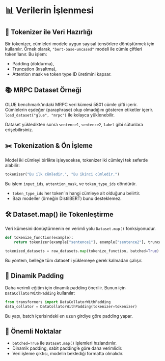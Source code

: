 # 📊 Verilerin İşlenmesi

## 🔢 Tokenizer ile Veri Hazırlığı

Bir tokenizer, cümleleri modele uygun sayısal tensörlere dönüştürmek için kullanılır. Örnek olarak, `"bert-base-uncased"` modeli ile cümle çiftleri token'lanır. Bu işlem:
- Padding (doldurma),
- Truncation (kısaltma),
- Attention mask ve token type ID üretimini kapsar.

## 📚 MRPC Dataset Örneği

GLUE benchmark'ındaki MRPC veri kümesi 5801 cümle çifti içerir. Cümlelerin eşdeğer (paraphrase) olup olmadığını gösteren etiketler içerir. `load_dataset("glue", "mrpc")` ile kolayca yüklenebilir.

Dataset yükledikten sonra `sentence1`, `sentence2`, `label` gibi sütunlara erişebilirsiniz.

## ✂️ Tokenization & Ön İşleme

Model iki cümleyi birlikte işleyecekse, tokenizer iki cümleyi tek seferde alabilir:
```python
tokenizer("Bu ilk cümledir.", "Bu ikinci cümledir.")
```
Bu işlem `input_ids`, `attention_mask`, ve `token_type_ids` döndürür.  
- `token_type_ids` her token’ın hangi cümleye ait olduğunu belirtir.  
- Bazı modeller (örneğin DistilBERT) bunu desteklemez.

## 🛠️ Dataset.map() ile Tokenleştirme

Veri kümesini dönüştürmenin en verimli yolu `Dataset.map()` fonksiyonudur.  
```python
def tokenize_function(example):
    return tokenizer(example["sentence1"], example["sentence2"], truncation=True)

tokenized_datasets = raw_datasets.map(tokenize_function, batched=True)
```
Bu yöntem, belleğe tüm dataset'i yüklemeye gerek kalmadan çalışır.

## 🧩 Dinamik Padding

Daha verimli eğitim için dinamik padding önerilir. Bunun için `DataCollatorWithPadding` kullanılır:
```python
from transformers import DataCollatorWithPadding
data_collator = DataCollatorWithPadding(tokenizer=tokenizer)
```
Bu yapı, batch içerisindeki en uzun girdiye göre padding yapar.

## 🚀 Önemli Noktalar

- `batched=True` ile `Dataset.map()` işlemleri hızlandırılır.
- Dinamik padding, sabit padding’e göre daha verimlidir.
- Veri işleme çıktısı, modelin beklediği formatta olmalıdır.
